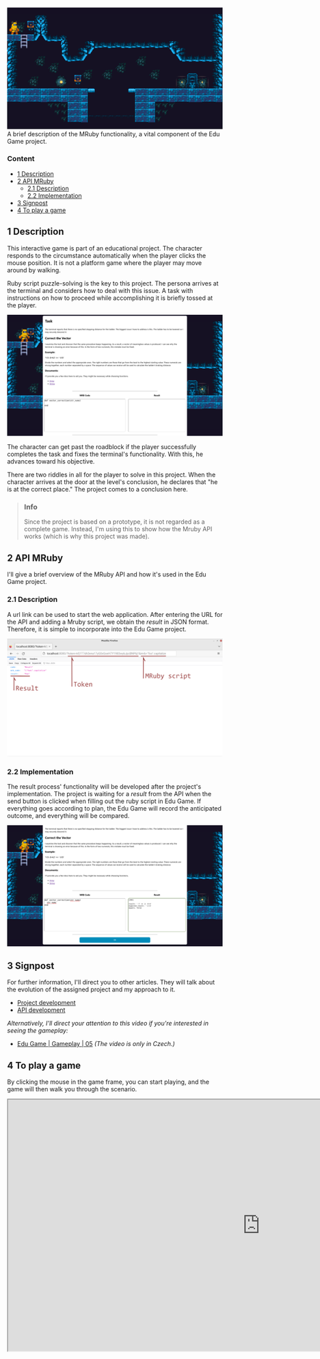 ![edu_game_01](https://github.com/filipvrba/edu-game-rjs/raw/main/docs/public/png/edu_game_01.png)
A brief description of the MRuby functionality, a vital component of the Edu Game project.

### Content
- [1 Description](#1-description)
- [2 API MRuby](#2-api-mruby)
  - [2.1 Description](#21-description)
  - [2.2 Implementation](#22-implementation)
- [3 Signpost](#3-signpost)
- [4 To play a game](#4-to-play-a-game)

## 1 Description
This interactive game is part of an educational project.
The character responds to the circumstance automatically when the player clicks the mouse position.
It is not a platform game where the player may move around by walking.

Ruby script puzzle-solving is the key to this project.
The persona arrives at the terminal and considers how to deal with this issue.
A task with instructions on how to proceed while accomplishing it is briefly tossed at the player. 

![edu_game_02](https://github.com/filipvrba/edu-game-rjs/raw/main/docs/public/png/edu_game_02.png)

The character can get past the roadblock if the player successfully completes the task and fixes the terminal's functionality.
With this, he advances toward his objective. 

There are two riddles in all for the player to solve in this project.
When the character arrives at the door at the level's conclusion, he declares that "he is at the correct place."
The project comes to a conclusion here. 

> ### Info
> Since the project is based on a prototype, it is not regarded as a complete game.
> Instead, I'm using this to show how the Mruby API works (which is why this project was made). 

## 2 API MRuby
I'll give a brief overview of the MRuby API and how it's used in the Edu Game project.

### 2.1 Description
A url link can be used to start the web application.
After entering the URL for the API and adding a Mruby script, we obtain the *result* in JSON format.
Therefore, it is simple to incorporate into the Edu Game project. 

![mrb_api_01](https://github.com/filipvrba/edu-game-rjs/raw/main/docs/public/png/mrb_api_01.png)

### 2.2 Implementation
The result process' functionality will be developed after the project's implementation.
The project is waiting for a *result* from the API when the send button is clicked when filling out the ruby script in Edu Game.
If everything goes according to plan, the Edu Game will record the anticipated outcome, and everything will be compared. 

![edu_game_03](https://github.com/filipvrba/edu-game-rjs/raw/main/docs/public/png/edu_game_03.png)

## 3 Signpost
For further information, I'll direct you to other articles.
They will talk about the evolution of the assigned project and my approach to it. 

- [Project development](https://github.com/filipvrba/edu-game-rjs/blob/main/docs/en-edu_develop.md)
- [API development](https://github.com/filipvrba/mrb-api/blob/main/docs/en-api_develop.md)

*Alternatively, I'll direct your attention to this video if you're interested in seeing the gameplay:*
- [Edu Game | Gameplay | 05](https://youtu.be/Gg62pZX0Ygg) *(The video is only in Czech.)*

## 4 To play a game
By clicking the mouse in the game frame, you can start playing, and the game will then walk you through the scenario.

<iframe src="https://edu-game-rjs.vercel.app/" style="width: 1178px; height: 588px;"></iframe>
